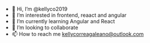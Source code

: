 - 👋 Hi, I’m @kellyco2019
- 👀 I’m interested in frontend, reaact and angular 
- 🌱 I’m currently learning Angular and React 
- 💞️ I’m looking to collaborate 
- 📫 How to reach me kellycorreagaleano@outlook.com

<!---
kellyco2019/kellyco2019 is a ✨ special ✨ repository because its `README.md` (this file) appears on your GitHub profile.
You can click the Preview link to take a look at your changes.
--->
